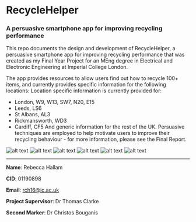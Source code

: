 # RecycleHelper
### A persuasive smartphone app for improving recycling performance

This repo documents the design and development of RecycleHelper, a persuasive smartphone app for improving recycling performance that was created as my Final Year Project for an MEng degree in Electrical and Electronic Engineering at Imperial College London.

The app provides resources to allow users find out how to recycle 100+ items, and currently provides specific information for the following locations:
Location specific information is currently provided for:
* London, W9, W13, SW7, N20, E15
* Leeds, LS6
* St Albans, AL3
* Rickmansworth, WD3
* Cardiff, CF5
And generic information for the rest of the UK. Persuasive techniques are employed to help motivate users to improve their recycling behaviour - for more information, please see the Final Report.

![alt text](https://github.com/rch16/FYP/blob/master/App%20Development/Version%203/App%20Screenshots/Onboarding.png)
![alt text](https://github.com/rch16/FYP/blob/master/App%20Development/Version%203/App%20Screenshots/Homescreen.png)
![alt text](https://github.com/rch16/FYP/blob/master/App%20Development/Version%203/App%20Screenshots/Search.png)
![alt text](https://github.com/rch16/FYP/blob/master/App%20Development/Version%203/App%20Screenshots/Scan.png)
![alt text](https://github.com/rch16/FYP/blob/master/App%20Development/Version%203/App%20Screenshots/Symbols.png)
![alt text](https://github.com/rch16/FYP/blob/master/App%20Development/Version%203/App%20Screenshots/Locate.png)


----------------------------------------------


**Name**: Rebecca Hallam

**CID**: 01190898

**Email**: rch16@ic.ac.uk

**Project Supervisor**: Dr Thomas Clarke

**Second Marker**: Dr Christos Bouganis
